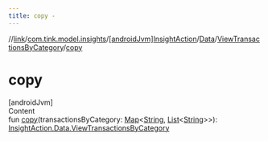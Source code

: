 ```yaml
---
title: copy -
---
```

//[link](../../../../index.md)/[com.tink.model.insights](../../../index.md)/[[androidJvm]InsightAction](../../index.md)/[Data](../index.md)/[ViewTransactionsByCategory](index.md)/[copy](copy.md)



# copy  
[androidJvm]  
Content  
fun [copy](copy.md)(transactionsByCategory: [Map](https://kotlinlang.org/api/latest/jvm/stdlib/kotlin.collections/-map/index.html)<[String](https://kotlinlang.org/api/latest/jvm/stdlib/kotlin/-string/index.html), [List](https://kotlinlang.org/api/latest/jvm/stdlib/kotlin.collections/-list/index.html)<[String](https://kotlinlang.org/api/latest/jvm/stdlib/kotlin/-string/index.html)>>): [InsightAction.Data.ViewTransactionsByCategory](index.md)  



